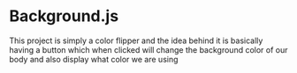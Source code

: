 # Background.js
This project is simply a color flipper and the idea behind it is basically having a button which when clicked will change the background color of our body and also display what color we are using 
